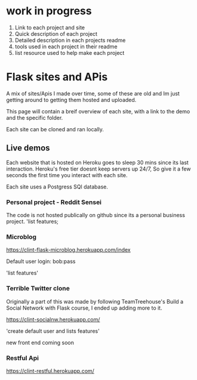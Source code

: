 # work in progress 
1. Link to each project and site
2. Quick description of each project 
3. Detailed description in each projects readme
4. tools used in each project in their readme
5. list resource used to help make each project

# Flask sites and APis
A mix of sites/Apis I made over time, some of these are old and Im just getting around to getting them hosted and uploaded.

This page will contain a breif overview of each site, with a link to the demo and the specific folder. 

Each site can be cloned and ran locally.


## Live demos 
Each website that is hosted on Heroku goes to sleep 30 mins since its last interaction. Heroku's free tier doesnt keep servers up 24/7, So give it a few seconds the first time you interact with each site. 


Each site uses a Postgress SQl database.

### Personal project - Reddit Sensei
The code is not hosted publically on github since its a personal business project. 
'list features; 


### Microblog 
https://clint-flask-microblog.herokuapp.com/index 

Default user login:  bob:pass

'list features'



### Terrible Twitter clone 
Originally a part of this was made by following TeamTreehouse's Build a Social Network with Flask course, I ended up adding more to it. 

https://clint-socialnw.herokuapp.com/

'create default user and lists features' 

new front end coming soon


### Restful Api
https://clint-restful.herokuapp.com/





